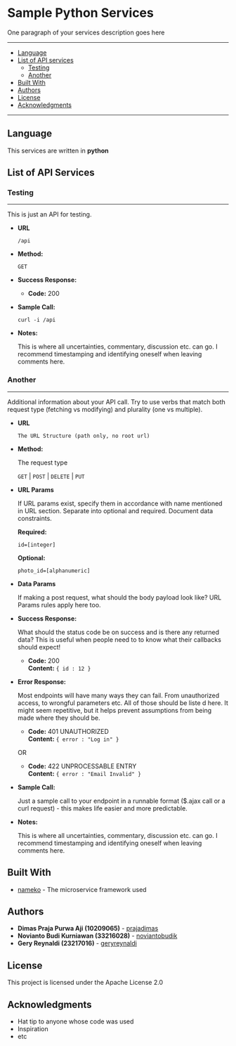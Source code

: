 # Sample Python Services

One paragraph of your services description goes here

---

* [Language](#language)
* [List of API services](#list-of-api-services)
  - [Testing](#testing)
  - [Another](#another)
* [Built With](#built-with)
* [Authors](#authors)
* [License](#license)
* [Acknowledgments](#acknowledgments)

---

## Language

This services are written in **python**

## List of API Services

### **Testing**

---

This is just an API for testing.

* **URL**

  ```
  /api
  ```

* **Method:**

  `GET`
  
* **Success Response:**

  * **Code:** 200 <br />

* **Sample Call:**

  ```
  curl -i /api
  ```

* **Notes:**

  This is where all uncertainties, commentary, discussion etc. can go. I recommend timestamping and identifying oneself when leaving comments here.

### **Another**

---

Additional information about your API call. Try to use verbs that match both request type (fetching vs modifying) and plurality (one vs multiple).

* **URL**

  ```
  The URL Structure (path only, no root url)
  ```

* **Method:**
  
  The request type

  `GET` | `POST` | `DELETE` | `PUT`
  
* **URL Params**

  If URL params exist, specify them in accordance with name mentioned in URL section. Separate into optional and required. Document data constraints.

   **Required:**
 
   `id=[integer]`

   **Optional:**
 
   `photo_id=[alphanumeric]`

* **Data Params**

  If making a post request, what should the body payload look like? URL Params rules apply here too.

* **Success Response:**
  
  What should the status code be on success and is there any returned data? This is useful when people need to to know what their callbacks should expect!

  * **Code:** 200 <br />
    **Content:** `{ id : 12 }`
 
* **Error Response:**

  Most endpoints will have many ways they can fail. From unauthorized access, to wrongful parameters etc. All of those should be liste d here. It might seem repetitive, but it helps prevent assumptions from being made where they should be.

  * **Code:** 401 UNAUTHORIZED <br />
    **Content:** `{ error : "Log in" }`

  OR

  * **Code:** 422 UNPROCESSABLE ENTRY <br />
    **Content:** `{ error : "Email Invalid" }`

* **Sample Call:**

  Just a sample call to your endpoint in a runnable format ($.ajax call or a curl request) - this makes life easier and more predictable.

* **Notes:**

  This is where all uncertainties, commentary, discussion etc. can go. I recommend timestamping and identifying oneself when leaving comments here.

## Built With

* [nameko](https://www.nameko.io/) - The microservice framework used

## Authors

* **Dimas Praja Purwa Aji (10209065)** - [prajadimas](http://178.128.104.74:9000/prajadimas)
* **Novianto Budi Kurniawan (33216028)** - [noviantobudik](http://178.128.104.74:9000/noviantobudik)
* **Gery Reynaldi (23217016)** - [geryreynaldi](http://178.128.104.74:9000/geryreynaldi)

## License

This project is licensed under the Apache License 2.0

## Acknowledgments

* Hat tip to anyone whose code was used
* Inspiration
* etc


